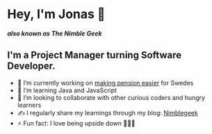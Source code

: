 # Hey, I'm Jonas 👋
***also known as The Nimble Geek***

## I'm a Project Manager turning Software Developer. 

- 🔭 I’m currently working on [making pension easier](https://investor.nordea.se/nora-pension/public/) for Swedes
- 🌱 I’m learning Java and JavaScript 
- 👯 I’m looking to collaborate with other curious coders and hungry learners
- ✍️  I regularly share my learnings through my blog: [Nimblegeek](https://www.nimblegeek.com/)
- ⚡ Fun fact: I love being upside down 🤸🏽‍♂️ 
